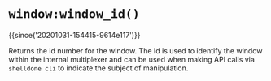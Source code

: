 # `window:window_id()`

{{since('20201031-154415-9614e117')}}

Returns the id number for the window.  The Id is used to identify the window
within the internal multiplexer and can be used when making API calls
via `shelldone cli` to indicate the subject of manipulation.


